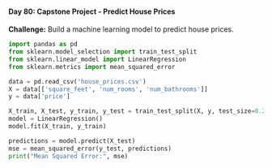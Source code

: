 #### Day 80: Capstone Project - Predict House Prices
**Challenge:** Build a machine learning model to predict house prices.

```python
import pandas as pd
from sklearn.model_selection import train_test_split
from sklearn.linear_model import LinearRegression
from sklearn.metrics import mean_squared_error

data = pd.read_csv('house_prices.csv')
X = data[['square_feet', 'num_rooms', 'num_bathrooms']]
y = data['price']

X_train, X_test, y_train, y_test = train_test_split(X, y, test_size=0.2, random_state=42)
model = LinearRegression()
model.fit(X_train, y_train)

predictions = model.predict(X_test)
mse = mean_squared_error(y_test, predictions)
print("Mean Squared Error:", mse)
```



